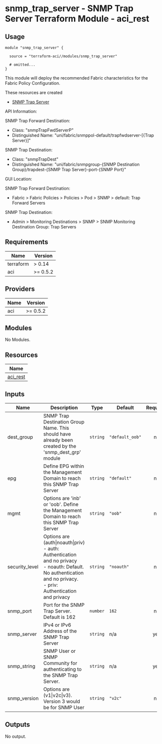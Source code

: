 # snmp_trap_server - SNMP Trap Server Terraform Module - aci_rest

## Usage

```hcl
module "snmp_trap_server" {

  source = "terraform-aci//modules/snmp_trap_server"

  # omitted...
}
```

This module will deploy the recommended Fabric characteristics for the Fabric Policy Configuration.

These resources are created

* [SNMP Trap Server](https://registry.terraform.io/providers/CiscoDevNet/aci/latest/docs/resources/rest)

API Information:

SNMP Trap Forward Destination:

* Class: "snmpTrapFwdServerP"
* Distinguished Name: "uni/fabric/snmppol-default/trapfwdserver-[{Trap Server}]"

SNMP Trap Destination:

* Class: "snmpTrapDest"
* Distinguished Name: "uni/fabric/snmpgroup-{SNMP Destination Group}/trapdest-{SNMP Trap Server}-port-{SNMP Port}"

GUI Location:

SNMP Trap Forward Destination:

* Fabric > Fabric Policies > Policies > Pod > SNMP > default: Trap Forward Servers

SNMP Trap Destination:

* Admin > Monitoring Destinations > SNMP > SNMP Monitoring Destination Group: Trap Servers

<!-- BEGINNING OF PRE-COMMIT-TERRAFORM DOCS HOOK -->
## Requirements

| Name | Version |
|------|---------|
| terraform | > 0.14 |
| aci | >= 0.5.2 |

## Providers

| Name | Version |
|------|---------|
| aci | >= 0.5.2 |

## Modules

No Modules.

## Resources

| Name |
|------|
| [aci_rest](https://registry.terraform.io/providers/ciscodevnet/aci/0.5.2/docs/resources/rest) |

## Inputs

| Name | Description | Type | Default | Required |
|------|-------------|------|---------|:--------:|
| dest\_group | SNMP Trap Destination Group Name.  This should have already been created by the 'snmp\_dest\_grp' module | `string` | `"default_oob"` | no |
| epg | Define EPG within the Management Domain to reach this SNMP Trap Server | `string` | `"default"` | no |
| mgmt | Options are 'inb' or 'oob'.  Define the Management Domain to reach this SNMP Trap Server | `string` | `"oob"` | no |
| security\_level | Options are (auth\|noauth\|priv)<br> - auth: Authentication and no privacy<br> - noauth: Default.  No authentication and no privacy.<br> - priv: Authentication and privacy | `string` | `"noauth"` | no |
| snmp\_port | Port for the SNMP Trap Server.  Default is 162 | `number` | `162` | no |
| snmp\_server | IPv4 or IPv6 Address of the SNMP Trap Server | `string` | n/a | yes |
| snmp\_string | SNMP User or SNMP Community for authenticating to the SNMP Trap Server. | `string` | n/a | yes |
| snmp\_version | Options are (v1\|v2c\|v3).  Version 3 would be for SNMP User | `string` | `"v2c"` | no |

## Outputs

No output.
<!-- END OF PRE-COMMIT-TERRAFORM DOCS HOOK -->